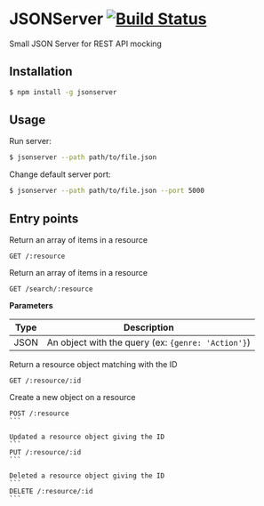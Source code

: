 # JSONServer [![Build Status](https://travis-ci.org/dreyacosta/JSONServer.svg?branch=master)](https://travis-ci.org/dreyacosta/JSONServer)
Small JSON Server for REST API mocking

## Installation
```sh
$ npm install -g jsonserver
```

## Usage
Run server:
```sh
$ jsonserver --path path/to/file.json
```

Change default server port:
```sh
$ jsonserver --path path/to/file.json --port 5000
```

## Entry points

Return an array of items in a resource
```
GET /:resource
```

Return an array of items in a resource
```
GET /search/:resource
```
**Parameters**

| Type   | Description                                        |
| ------ |:--------------------------------------------------:|
| JSON   | An object with the query (ex: `{genre: 'Action'}`) |


Return a resource object matching with the ID
```
GET /:resource/:id
```

Create a new object on a resource
````
POST /:resource
```

Updated a resource object giving the ID
```
PUT /:resource/:id
```

Deleted a resource object giving the ID
```
DELETE /:resource/:id
```